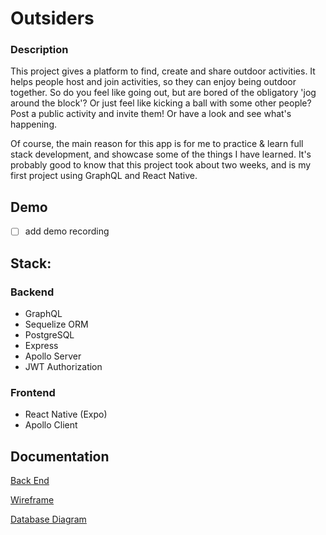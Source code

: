# Outsiders

### Description

This project gives a platform to find, create and share outdoor activities. It helps people host and join activities, so they can enjoy being outdoor together. So do you feel like going out, but are bored of the obligatory 'jog around the block'? Or just feel like kicking a ball with some other people? Post a public activity and invite them! Or have a look and see what's happening.

Of course, the main reason for this app is for me to practice & learn full stack development, and showcase some of the things I have learned. It's probably good to know that this project took about two weeks, and is my first project using GraphQL and React Native.

## Demo

- [ ] add demo recording

## Stack:

### Backend

- GraphQL
- Sequelize ORM
- PostgreSQL
- Express
- Apollo Server
- JWT Authorization

### Frontend

- React Native (Expo)
- Apollo Client

## Documentation

[Back End](https://github.com/svenve-git/outsiders-backend)

[Wireframe](./docs/Wireframe_v1.png)

[Database Diagram](./docs/Database_diagram.png)
